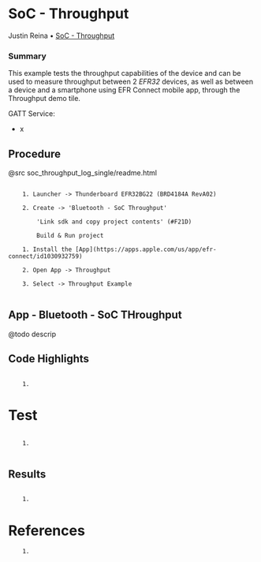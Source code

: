 # SoC - Throughput

Justin Reina
• [SoC - Throughput](https://justinreina.com/troll/Code/Ref/soc_throughput/readme.html)



### Summary

This example tests the throughput capabilities of the device and can be used to measure throughput between 2 *EFR32* devices, as well as between a device and a smartphone using EFR Connect mobile app, through the Throughput demo tile.

GATT Service:

- x

## Procedure

@src soc_throughput_log_single/readme.html

```

	1. Launcher -> Thunderboard EFR32BG22 (BRD4184A RevA02)
	
	2. Create -> 'Bluetooth - SoC Throughput'
	
		'Link sdk and copy project contents' (#F21D)
		
		Build & Run project
	
	1. Install the [App](https://apps.apple.com/us/app/efr-connect/id1030932759)
	
	2. Open App -> Throughput
	
	3. Select -> Throughput Example
	
```

## App - Bluetooth - SoC THroughput

@todo 	descrip

## Code Highlights

```

	1. 
```

# Test

```

	1. 
	
```

## Results

```

	1. 

```

# References

```
    1.

```

